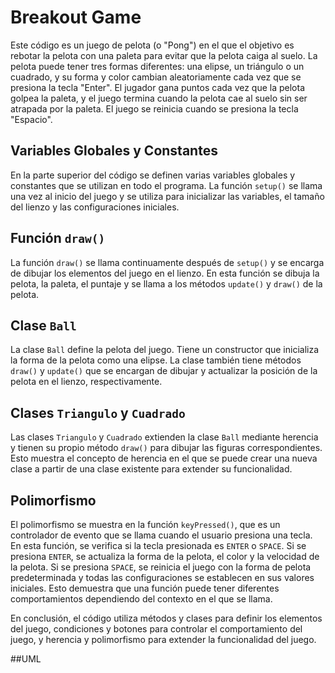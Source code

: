 # Breakout Game

Este código es un juego de pelota (o "Pong") en el que el objetivo es rebotar la pelota con una paleta para evitar que la pelota caiga al suelo. La pelota puede tener tres formas diferentes: una elipse, un triángulo o un cuadrado, y su forma y color cambian aleatoriamente cada vez que se presiona la tecla "Enter". El jugador gana puntos cada vez que la pelota golpea la paleta, y el juego termina cuando la pelota cae al suelo sin ser atrapada por la paleta. El juego se reinicia cuando se presiona la tecla "Espacio".

## Variables Globales y Constantes

En la parte superior del código se definen varias variables globales y constantes que se utilizan en todo el programa. La función `setup()` se llama una vez al inicio del juego y se utiliza para inicializar las variables, el tamaño del lienzo y las configuraciones iniciales.

## Función `draw()`

La función `draw()` se llama continuamente después de `setup()` y se encarga de dibujar los elementos del juego en el lienzo. En esta función se dibuja la pelota, la paleta, el puntaje y se llama a los métodos `update()` y `draw()` de la pelota.

## Clase `Ball`

La clase `Ball` define la pelota del juego. Tiene un constructor que inicializa la forma de la pelota como una elipse. La clase también tiene métodos `draw()` y `update()` que se encargan de dibujar y actualizar la posición de la pelota en el lienzo, respectivamente.

## Clases `Triangulo` y `Cuadrado`

Las clases `Triangulo` y `Cuadrado` extienden la clase `Ball` mediante herencia y tienen su propio método `draw()` para dibujar las figuras correspondientes. Esto muestra el concepto de herencia en el que se puede crear una nueva clase a partir de una clase existente para extender su funcionalidad.

## Polimorfismo

El polimorfismo se muestra en la función `keyPressed()`, que es un controlador de evento que se llama cuando el usuario presiona una tecla. En esta función, se verifica si la tecla presionada es `ENTER` o `SPACE`. Si se presiona `ENTER`, se actualiza la forma de la pelota, el color y la velocidad de la pelota. Si se presiona `SPACE`, se reinicia el juego con la forma de pelota predeterminada y todas las configuraciones se establecen en sus valores iniciales. Esto demuestra que una función puede tener diferentes comportamientos dependiendo del contexto en el que se llama.

En conclusión, el código utiliza métodos y clases para definir los elementos del juego, condiciones y botones para controlar el comportamiento del juego, y herencia y polimorfismo para extender la funcionalidad del juego.

##UML
